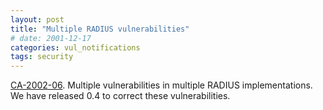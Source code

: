 ```yaml
---
layout: post
title: "Multiple RADIUS vulnerabilities"
# date: 2001-12-17
categories: vul_notifications
tags: security
---
```


[CA-2002-06](http://www.cert.org/advisories/CA-2002-06.html).
Multiple vulnerabilities in multiple RADIUS implementations. We have
released 0.4 to correct these vulnerabilities.

